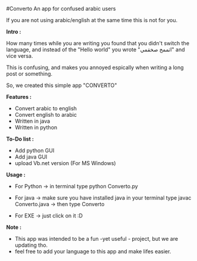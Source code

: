 #Converto
An app for confused arabic users

If you are not using arabic/english at the same time this is not for you.

**Intro :**

How many times while you are writing you found that you didn't switch the language, and instead of the "Hello world" you wrote "اثممخ صخقمي" and vice versa.

This is confusing, and makes you annoyed espically when writing a long post or something.

So, we created this simple app "CONVERTO"

**Features :**

- Convert arabic to english
- Convert english to arabic
- Written in java
- Written in python

**To-Do list :**
- Add python GUI
- Add java GUI
- upload Vb.net version (For MS Windows)

**Usage :**

- For Python
-> in terminal type python Converto.py

- For java
-> make sure you have installed java in your terminal type javac Converto.java 
-> then type Converto

- For EXE
-> just click on it :D


**Note :**
- This app was intended to be a fun -yet useful - project, but we are updating tho.
- feel free to add your language to this app and make lifes easier.
